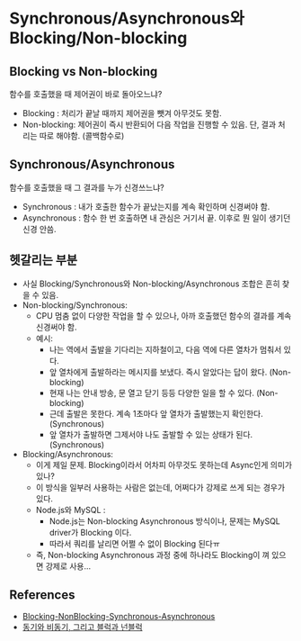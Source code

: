 # Synchronous/Asynchronous와 Blocking/Non-blocking

## Blocking vs Non-blocking
함수를 호출했을 때 제어권이 바로 돌아오느냐?
- Blocking : 처리가 끝날 때까지 제어권을 뺏겨 아무것도 못함.
- Non-blocking: 제어권이 즉시 반환되어 다음 작업을 진행할 수 있음. 단, 결과 처리는 따로 해야함. (콜백함수로)

## Synchronous/Asynchronous
함수를 호출했을 때 그 결과를 누가 신경쓰느냐?
  - Synchronous : 내가 호출한 함수가 끝났는지를 계속 확인하며 신경써야 함.
  - Asynchronous : 함수 한 번 호출하면 내 관심은 거기서 끝. 이후로 뭔 일이 생기던 신경 안씀.
  
## 헷갈리는 부분
- 사실 Blocking/Synchronous와 Non-blocking/Asynchronous 조합은 흔히 찾을 수 있음.
- Non-blocking/Synchronous:
  - CPU 멈춤 없이 다양한 작업을 할 수 있으나, 아까 호출했던 함수의 결과를 계속 신경써야 함.
  - 예시:
    - 나는 역에서 출발을 기다리는 지하철이고, 다음 역에 다른 열차가 멈춰서 있다.
    - 앞 열차에게 출발하라는 메시지를 보냈다. 즉시 알았다는 답이 왔다. (Non-blocking)
    - 현재 나는 안내 방송, 문 열고 닫기 등등 다양한 일을 할 수 있다. (Non-blocking)
    - 근데 출발은 못한다. 계속 1초마다 앞 열차가 출발했는지 확인한다. (Synchronous)
    - 앞 열차가 출발하면 그제서야 나도 출발할 수 있는 상태가 된다. (Synchronous)
- Blocking/Asynchronous:
  - 이게 제일 문제. Blocking이라서 어차피 아무것도 못하는데 Async인게 의미가 있나?
  - 이 방식을 일부러 사용하는 사람은 없는데, 어쩌다가 강제로 쓰게 되는 경우가 있다.
  - Node.js와 MySQL :
    - Node.js는 Non-blocking Asynchronous 방식이나, 문제는 MySQL driver가 Blocking 이다.
    - 따라서 쿼리를 날리면 어쩔 수 없이 Blocking 된다ㅠ
  - 즉, Non-blocking Asynchronous 과정 중에 하나라도 Blocking이 껴 있으면 강제로 사용...

## References
- [Blocking-NonBlocking-Synchronous-Asynchronous](http://homoefficio.github.io/2017/02/19/Blocking-NonBlocking-Synchronous-Asynchronous/)
- [동기와 비동기, 그리고 블럭과 넌블럭](https://musma.github.io/2019/04/17/blocking-and-synchronous.html)
